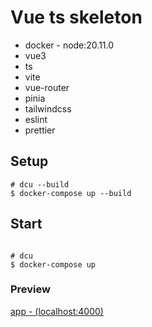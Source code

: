 # Vue ts skeleton

- docker - node:20.11.0
- vue3
- ts
- vite
- vue-router
- pinia
- tailwindcss
- eslint
- prettier

## Setup

```shell
# dcu --build
$ docker-compose up --build
```

## Start

```shell

# dcu
$ docker-compose up

```

### Preview

[app - (localhost:4000)](localhost:4000)
